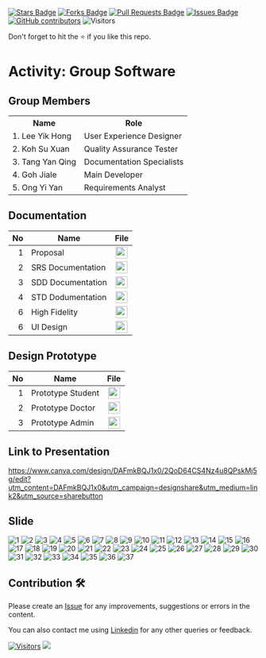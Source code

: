
<a href="https://github.com/drshahizan/software-engineering/stargazers"><img src="https://img.shields.io/github/stars/drshahizan/software-engineering" alt="Stars Badge"/></a>
<a href="https://github.com/drshahizan/software-engineering/network/members"><img src="https://img.shields.io/github/forks/drshahizan/software-engineering" alt="Forks Badge"/></a>
<a href="https://github.com/drshahizan/software-engineering/pulls"><img src="https://img.shields.io/github/issues-pr/drshahizan/software-engineering" alt="Pull Requests Badge"/></a>
<a href="https://github.com/drshahizan/software-engineering/issues"><img src="https://img.shields.io/github/issues/drshahizan/software-engineering" alt="Issues Badge"/></a>
<a href="https://github.com/drshahizan/software-engineering/graphs/contributors"><img alt="GitHub contributors" src="https://img.shields.io/github/contributors/drshahizan/software-engineering?color=2b9348"></a>
![Visitors](https://api.visitorbadge.io/api/visitors?path=https%3A%2F%2Fgithub.com%2Fdrshahizan%2Fsoftware-engineering&labelColor=%23d9e3f0&countColor=%23697689&style=flat)


Don't forget to hit the :star: if you like this repo.

# Activity: Group Software

## Group Members
<table>
  <tr>
    <th>Name</th>
    <th>Role</th>
  </tr>
  <tr>
    <td>1.  Lee Yik Hong</td>
    <td>User Experience Designer</td>
  </tr>
    <tr>
    <td>2. Koh Su Xuan</td>
    <td>Quality Assurance Tester</td>
  </tr>
    <tr>
    <td>3. Tang Yan Qing</td>
    <td>Documentation Specialists</td>
  </tr>
    <tr>
    <td>4. Goh Jiale</td>
    <td>Main Developer</td>
  </tr>
    <tr>
    <td>5. Ong Yi Yan</td>
    <td>Requirements Analyst</td>
  </tr>
</table>

## Documentation
| No | Name |File | 
| -----:| ----- | :------: | 
|1| Proposal| <a href="https://github.com/drshahizan/software-engineering/tree/main/proposal/submission/sec02/Software" ><img src="https://raw.githubusercontent.com/drshahizan/software-engineering/main/images/document1.png" width="24px" height="24px" ></a>|
|2| SRS Documentation| <a href="https://docs.google.com/document/d/1IYG7GiCYAsp6VpTwAMfNKDYWtK1Ys9vY/edit" ><img src="https://raw.githubusercontent.com/drshahizan/software-engineering/main/images/document1.png" width="24px" height="24px" ></a>|
|3| SDD Documentation| <a href="https://docs.google.com/document/d/1wZM18js6_QeOm4MTLIUjTZGQgpz86zJT/edit" ><img src="https://raw.githubusercontent.com/drshahizan/software-engineering/main/images/document1.png" width="24px" height="24px" ></a>|
|4| STD Dodumentation| <a href="https://docs.google.com/document/d/1AfHNhbFiSWCmKlsLeY0AifdLKZqnFEtP/edit" ><img src="https://raw.githubusercontent.com/drshahizan/software-engineering/main/images/document1.png" width="24px" height="24px" ></a>|
|6| High Fidelity| <a href="https://www.figma.com/file/l76fJTJbZyY5oTFQS13les/High-Fidelity-Design?type=design&node-id=0-1&mode=design&t=LYWg1QTbaq1JAEzD-0" ><img src="https://raw.githubusercontent.com/drshahizan/software-engineering/fa23f96100aedccb8c634fba496ebcfc9968b9ee/images/figma.svg" width="24px" height="24px" ></a>|
|6| UI Design| <a href="https://www.figma.com/file/j0nAd3Ph1MnHZljmIi8kTk/UI-Design?type=design&node-id=0-1&mode=design&t=FRriUK1E9AQFO2BO-0" ><img src="https://raw.githubusercontent.com/drshahizan/software-engineering/fa23f96100aedccb8c634fba496ebcfc9968b9ee/images/figma.svg" width="24px" height="24px" ></a>|

## Design Prototype
| No | Name |File | 
| -----:| ----- | :------: | 
|1| Prototype Student| <a href="https://www.figma.com/file/j0nAd3Ph1MnHZljmIi8kTk/UI-Design?type=design&node-id=0-1&mode=design&t=FRriUK1E9AQFO2BO-0"><img src="https://raw.githubusercontent.com/drshahizan/software-engineering/fa23f96100aedccb8c634fba496ebcfc9968b9ee/images/figma.svg" width="24px" height="24px" ></a>|
|2| Prototype Doctor| <a href="https://www.figma.com/file/j0nAd3Ph1MnHZljmIi8kTk/UI-Design?type=design&node-id=1-3&mode=design&t=FRriUK1E9AQFO2BO-0" ><img src="https://raw.githubusercontent.com/drshahizan/software-engineering/fa23f96100aedccb8c634fba496ebcfc9968b9ee/images/figma.svg" width="24px" height="24px" ></a>|
|3| Prototype Admin| <a href="https://www.figma.com/file/j0nAd3Ph1MnHZljmIi8kTk/UI-Design?type=design&node-id=1-4&mode=design&t=FRriUK1E9AQFO2BO-0" ><img src="https://raw.githubusercontent.com/drshahizan/software-engineering/fa23f96100aedccb8c634fba496ebcfc9968b9ee/images/figma.svg" width="24px" height="24px" ></a>|

## Link to Presentation
https://www.canva.com/design/DAFmkBQJ1x0/2QoD64CS4Nz4u8QPskMj5g/edit?utm_content=DAFmkBQJ1x0&utm_campaign=designshare&utm_medium=link2&utm_source=sharebutton

## Slide
![1](https://github.com/drshahizan/software-engineering/assets/128119778/8cfc83f0-a889-47ef-8c20-b611d3dad357)
![2](https://github.com/drshahizan/software-engineering/assets/128119778/8773aa55-2711-44bb-b280-c4854075bf0a)
![3](https://github.com/drshahizan/software-engineering/assets/128119778/512a2b42-6e98-4c49-8888-8cdd68b87ec8)
![4](https://github.com/drshahizan/software-engineering/assets/128119778/616aa4a1-ca0c-4fb6-8a13-8193ce42a394)
![5](https://github.com/drshahizan/software-engineering/assets/128119778/971466fb-4b9d-4d10-985c-41eaf19196c2)
![6](https://github.com/drshahizan/software-engineering/assets/128119778/5b35e3b2-08f6-4ef3-8f1c-57d1cc203a41)
![7](https://github.com/drshahizan/software-engineering/assets/128119778/7f3f59b9-876e-4c17-8b14-1fd5e36167af)
![8](https://github.com/drshahizan/software-engineering/assets/128119778/83d3a504-893b-438c-a5a4-d343f8ebb3e4)
![9](https://github.com/drshahizan/software-engineering/assets/128119778/033f800c-9f2c-4b15-9725-802e61667828)
![10](https://github.com/drshahizan/software-engineering/assets/128119778/9b8e4a8f-dda5-48d3-89a8-aa090c9cb536)
![11](https://github.com/drshahizan/software-engineering/assets/128119778/30c19374-71d5-463a-94f1-3e114c1f227e)
![12](https://github.com/drshahizan/software-engineering/assets/128119778/1f18c256-9cee-4e65-ae9d-570e2c4d79cf)
![13](https://github.com/drshahizan/software-engineering/assets/128119778/7ad8178b-1699-4bba-b3c0-51a2e02b9a24)
![14](https://github.com/drshahizan/software-engineering/assets/128119778/8c0232ac-91df-4949-9c59-f9f7f9739438)
![15](https://github.com/drshahizan/software-engineering/assets/128119778/39802515-1600-4df6-8a1e-267961af0f1e)
![16](https://github.com/drshahizan/software-engineering/assets/128119778/60325e1a-594e-4092-90cd-ff561df06380)
![17](https://github.com/drshahizan/software-engineering/assets/128119778/cb46ccb7-b857-4231-9694-a9477421dcfa)
![18](https://github.com/drshahizan/software-engineering/assets/128119778/97d4dd28-8aaf-40e5-8529-c92d7e0571d9)
![19](https://github.com/drshahizan/software-engineering/assets/128119778/6c901cd4-8c67-4fae-bb99-9460e407c2e2)
![20](https://github.com/drshahizan/software-engineering/assets/128119778/a3a227e1-8e9b-4d96-ab51-af136231214c)
![21](https://github.com/drshahizan/software-engineering/assets/128119778/19ad617e-25aa-400a-a170-cf66ced510d8)
![22](https://github.com/drshahizan/software-engineering/assets/128119778/23974fd2-4b42-406a-8175-4c5b88715006)
![23](https://github.com/drshahizan/software-engineering/assets/128119778/4b7d5008-8915-4a14-a693-0a51393827ec)
![24](https://github.com/drshahizan/software-engineering/assets/128119778/b5f124bc-53a4-4b3f-a195-462945c54073)
![25](https://github.com/drshahizan/software-engineering/assets/128119778/9f71f82f-9222-4fec-9176-df6fcfd32ce8)
![26](https://github.com/drshahizan/software-engineering/assets/128119778/9b75521c-4009-4af6-aac7-562b485cfc65)
![27](https://github.com/drshahizan/software-engineering/assets/128119778/89b20ed9-8541-4f86-b02a-8a1774397699)
![28](https://github.com/drshahizan/software-engineering/assets/128119778/480375b5-6f1c-42e3-9d7f-c3e948a3712b)
![29](https://github.com/drshahizan/software-engineering/assets/128119778/376ef15a-4f2d-4482-8a2f-4a768bbd0f81)
![30](https://github.com/drshahizan/software-engineering/assets/128119778/06e7b367-c479-4924-8b01-37e5e77124e1)
![31](https://github.com/drshahizan/software-engineering/assets/128119778/f522f8bd-baac-4492-b83d-ff6ae7c26a2d)
![32](https://github.com/drshahizan/software-engineering/assets/128119778/0ab64a69-fa8a-4d48-97ad-475eb56d4428)
![33](https://github.com/drshahizan/software-engineering/assets/128119778/b0fa7b27-4e03-4ab1-ba3b-5aa1e88d2ab0)
![34](https://github.com/drshahizan/software-engineering/assets/128119778/f2ef8c06-a917-41db-9e50-7c6d20cc28bf)
![35](https://github.com/drshahizan/software-engineering/assets/128119778/eca9f36a-a017-4701-bfb5-1f5905edaf6b)
![36](https://github.com/drshahizan/software-engineering/assets/128119778/53065bcb-1ec6-48c2-b7c4-8e597216c337)
![37](https://github.com/drshahizan/software-engineering/assets/128119778/ba5fc427-f10a-4c29-b48d-2229aff274af)


## Contribution 🛠️
Please create an [Issue](https://github.com/drshahizan/software-engineering/issues) for any improvements, suggestions or errors in the content.

You can also contact me using [Linkedin](https://www.linkedin.com/in/drshahizan/) for any other queries or feedback.

[![Visitors](https://api.visitorbadge.io/api/visitors?path=https%3A%2F%2Fgithub.com%2Fdrshahizan&labelColor=%23697689&countColor=%23555555&style=plastic)](https://visitorbadge.io/status?path=https%3A%2F%2Fgithub.com%2Fdrshahizan)
![](https://hit.yhype.me/github/profile?user_id=81284918)


